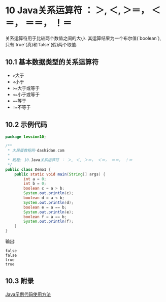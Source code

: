 10 Java关系运算符 ： ＞, ＜, ＞＝， ＜＝， ＝＝， ！＝
===

<div class="jumbotron">
<p>关系运算符用于比较两个数值之间的大小. 其运算结果为一个布尔值(`boolean`),只有`true`(真)和`false`(假)两个取值. </p>
</div>

10.1 基本数据类型的关系运算符  
---

* `>`大于   
* `<`小于   
* `>=`大于或等于   
* `<=`小于或等于   
* `==`等于   
* `!=`不等于   

10.2 示例代码
---

```java
package lession10;

/**
 * 大屎蛋教程网-dashidan.com
 *
 * 教程: 10.Java关系运算符 ： ＞, ＜, ＞＝， ＜＝， ＝＝， ！＝
 */
public class Demo1 {
    public static void main(String[] args) {
        int a = 0;
        int b = 0;
        boolean c = a > b;
        System.out.println(c);
        boolean d = a < b;
        System.out.println(d);
        boolean e = a == b;
        System.out.println(e);
        boolean f = a == b;
        System.out.println(f);
    }
}
```
输出:

	false
	false
	true
	true
	
10.3 附录
---

[Java示例代码使用方法](http://localhost/article/java/addenda/Java示例代码使用方法.html)